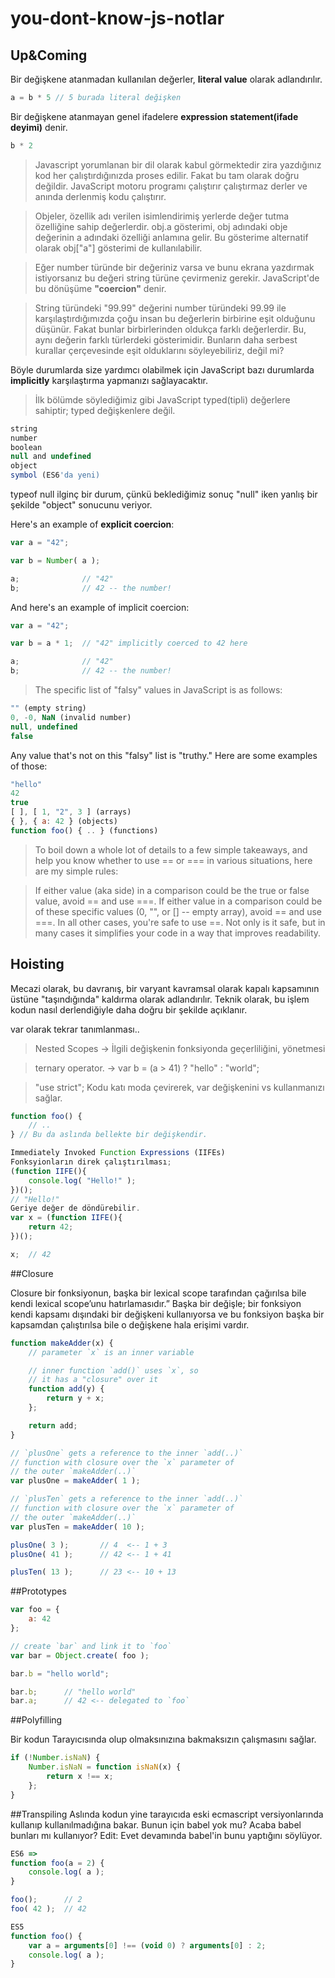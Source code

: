 # you-dont-know-js-notlar

## Up&Coming

Bir değişkene atanmadan kullanılan değerler, **literal value** olarak adlandırılır.

```javascript
a = b * 5 // 5 burada literal değişken
```

Bir değişkene atanmayan genel ifadelere **expression statement(ifade deyimi)** denir.


```javascript
b * 2
```

> Javascript yorumlanan bir dil olarak kabul görmektedir zira yazdığınız kod her çalıştırdığınızda proses edilir. Fakat bu tam olarak doğru değildir. JavaScript motoru programı çalıştırır çalıştırmaz derler ve anında derlenmiş kodu çalıştırır.

> Objeler, özellik adı verilen isimlendirimiş yerlerde değer tutma özelliğine sahip değerlerdir. obj.a gösterimi, obj adındaki obje değerinin a adındaki özelliği anlamına gelir. Bu gösterime alternatif olarak obj["a"] gösterimi de kullanılabilir.

> Eğer number türünde bir değeriniz varsa ve bunu ekrana yazdırmak istiyorsanız bu değeri string türüne çevirmeniz gerekir. JavaScript'de bu dönüşüme **"coercion"** denir.

> String türündeki "99.99" değerini number türündeki 99.99 ile karşılaştırdığımızda çoğu insan bu değerlerin birbirine eşit olduğunu düşünür. Fakat bunlar birbirlerinden oldukça farklı değerlerdir. Bu, aynı değerin farklı türlerdeki gösterimidir. Bunların daha serbest kurallar çerçevesinde eşit olduklarını söyleyebiliriz, değil mi?

Böyle durumlarda size yardımcı olabilmek için JavaScript bazı durumlarda **implicitly** karşılaştırma yapmanızı sağlayacaktır.

> İlk bölümde söylediğimiz gibi JavaScript typed(tipli) değerlere sahiptir; typed değişkenlere değil.

```javascript
string
number
boolean
null and undefined
object
symbol (ES6'da yeni)
```

typeof null ilginç bir durum, çünkü beklediğimiz sonuç "null" iken yanlış bir şekilde "object" sonucunu veriyor.


Here's an example of **explicit coercion**:

```javascript
var a = "42";

var b = Number( a );

a;				// "42"
b;				// 42 -- the number!
```
And here's an example of implicit coercion:

```javascript
var a = "42";

var b = a * 1;	// "42" implicitly coerced to 42 here

a;				// "42"
b;				// 42 -- the number!
```

> The specific list of "falsy" values in JavaScript is as follows:
```javascript
"" (empty string)
0, -0, NaN (invalid number)
null, undefined
false
```

Any value that's not on this "falsy" list is "truthy." Here are some examples of those:
```javascript
"hello"
42
true
[ ], [ 1, "2", 3 ] (arrays)
{ }, { a: 42 } (objects)
function foo() { .. } (functions)
````

> To boil down a whole lot of details to a few simple takeaways, and help you know whether to use == or === in various situations, here are my simple rules:

> If either value (aka side) in a comparison could be the true or false value, avoid == and use ===.
>If either value in a comparison could be of these specific values (0, "", or [] -- empty array), avoid == and use ===.
> In all other cases, you're safe to use ==. Not only is it safe, but in many cases it simplifies your code in a way that improves readability.

## Hoisting

Mecazi olarak, bu davranış, bir varyant kavramsal olarak kapalı kapsamının üstüne "taşındığında" kaldırma olarak adlandırılır. Teknik olarak, bu işlem kodun nasıl derlendiğiyle daha doğru bir şekilde açıklanır.

var olarak tekrar tanımlanması..

> Nested Scopes -> İlgili değişkenin fonksiyonda geçerliliğini, yönetmesi

> ternary operator. -> var b = (a > 41) ? "hello" : "world";

> "use strict"; Kodu katı moda çevirerek, var değişkenini vs kullanmanızı sağlar.
```javascript
function foo() {
	// ..
} // Bu da aslında bellekte bir değişkendir.
```
```javascript
Immediately Invoked Function Expressions (IIFEs)
Fonksyionların direk çalıştırılması;
(function IIFE(){
	console.log( "Hello!" );
})();
// "Hello!"
Geriye değer de döndürebilir.
var x = (function IIFE(){
	return 42;
})();

x;	// 42
```

##Closure

Closure bir fonksiyonun, başka bir lexical scope tarafından çağırılsa bile kendi lexical scope’unu hatırlamasıdır.”
Başka bir değişle; bir fonksiyon kendi kapsamı dışındaki bir değişkeni kullanıyorsa ve bu fonksiyon başka bir kapsamdan çalıştırılsa bile o değişkene hala erişimi vardır.

```javascript
function makeAdder(x) {
	// parameter `x` is an inner variable

	// inner function `add()` uses `x`, so
	// it has a "closure" over it
	function add(y) {
		return y + x;
	};

	return add;
}

// `plusOne` gets a reference to the inner `add(..)`
// function with closure over the `x` parameter of
// the outer `makeAdder(..)`
var plusOne = makeAdder( 1 );

// `plusTen` gets a reference to the inner `add(..)`
// function with closure over the `x` parameter of
// the outer `makeAdder(..)`
var plusTen = makeAdder( 10 );

plusOne( 3 );		// 4  <-- 1 + 3
plusOne( 41 );		// 42 <-- 1 + 41

plusTen( 13 );		// 23 <-- 10 + 13
```

##Prototypes

```javascript
var foo = {
	a: 42
};

// create `bar` and link it to `foo`
var bar = Object.create( foo );

bar.b = "hello world";

bar.b;		// "hello world"
bar.a;		// 42 <-- delegated to `foo`
```

##Polyfilling

Bir kodun Tarayıcısında olup olmaksınızına bakmaksızın çalışmasını sağlar.

```javascript
if (!Number.isNaN) {
	Number.isNaN = function isNaN(x) {
		return x !== x;
	};
}
```
##Transpiling
Aslında kodun yine tarayıcıda eski ecmascript versiyonlarında kullanıp kullanılmadığına bakar. Bunun için babel yok mu? Acaba babel bunları mı kullanıyor? Edit: Evet devamında babel'in bunu yaptığını söylüyor.

```javascript
ES6 =>
function foo(a = 2) {
	console.log( a );
}

foo();		// 2
foo( 42 );	// 42

ES5
function foo() {
	var a = arguments[0] !== (void 0) ? arguments[0] : 2;
	console.log( a );
}
```
